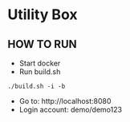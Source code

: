 # Utility Box

## HOW TO RUN
- Start docker
- Run build.sh
```shell
./build.sh -i -b
```
- Go to: http://localhost:8080
- Login account: demo/demo123